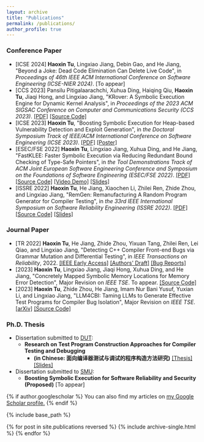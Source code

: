```yaml
---
layout: archive
title: "Publications"
permalink: /publications/
author_profile: true
---
```

### Conference Paper
* [ICSE 2024] **Haoxin Tu**, Lingxiao Jiang, Debin Gao, and He Jiang, "Beyond a Joke: Dead Code Elimination Can Delete Live Code", in *Proceedings of 46th IEEE ACM International Conference on Software Engineering (ICSE-NIER 2024)*. [To appear]
 * [CCS 2023] Pansilu Pitigalaarachchi, Xuhua Ding, Haiqing Qiu, **Haoxin Tu**, Jiaqi Hong, and Lingxiao Jiang, "KRover: A Symbolic Execution Engine for Dynamic Kernel Analysis", in *Proceedings of the 2023 ACM SIGSAC Conference on Computer and Communications Security (CCS 2023)*. [[PDF]](https://haoxintu.github.io/files/ccs2023_krover.pdf) [[Source Code]](https://github.com/KRoverSystems/KRover)
 * [ICSE 2023] **Haoxin Tu**, "Boosting Symbolic Execution for Heap-based Vulnerability Detection and Exploit Generation", in *the Doctoral Symposium Track of IEEE/ACM International Conference on Software Engineering (ICSE 2023)*. [[PDF]](https://haoxintu.github.io/files/icse23-ds-paper.pdf) [[Poster]](https://haoxintu.github.io/files/icse23-ds-poster.pdf)
 * [ESEC/FSE 2022] **Haoxin Tu**, Lingxiao Jiang, Xuhua Ding, and He Jiang, "FastKLEE: Faster Symbolic Execution via Reducing Redundant Bound Checking of Type-Safe Pointers", in *the Tool Demonstrations Track of ACM Joint European Software Engineering Conference and Symposium on the Foundations of Software Engineering (ESEC/FSE 2022)*. [[PDF]](https://haoxintu.github.io/files/fse2022-FastKLEE.pdf) [[Source Code]](https://github.com/haoxintu/FastKLEE) [[Video Demo]](https://youtu.be/iLLlZD384zM) [[Slides]](https://haoxintu.github.io/files/FastKLEE-slides.pdf)
 * [ISSRE 2022] **Haoxin Tu**, He Jiang, Xiaochen Li, Zhilei Ren, Zhide Zhou, and Lingxiao Jiang, "RemGen: Remanufacturing A Random Program Generator for Compiler Testing", in *the 33rd IEEE International Symposium on Software Reliability Engineering (ISSRE 2022)*. [[PDF]](https://haoxintu.github.io/files/issre2022-camera-ready.pdf) [[Source Code]](https://github.com/haoxintu/RemCCG) [[Slides]](https://haoxintu.github.io/files/RemGen-slides.pdf)


### Journal Paper

 * [TR 2022] **Haoxin Tu**, He Jiang, Zhide Zhou, Yixuan Tang, Zhilei Ren, Lei Qiao, and Lingxiao Jiang, "Detecting C++ Compiler Front-end Bugs via Grammar Mutation and Differential Testing", in *IEEE Transactions on Reliability*, 2022. [[IEEE Early Access]](https://ieeexplore.ieee.org/document/9777893) [[Authors' Draft]](https://haoxintu.github.io/files/tr-2022-draft.pdf) [[Bug Reports]](https://github.com/haoxintu/CCOFT/blob/main/reported-bugs.md)
 *  [2023] **Haoxin Tu**, Lingxiao Jiang, Jiaqi Hong, Xuhua Ding, and He Jiang, "Concretely Mapped Symbolic Memory Locations
for Memory Error Detection", Major Revision on *IEEE TSE*. To appear. [[Source Code]](https://github.com/haoxintu/SymLoc)
 * [2023] **Haoxin Tu**, Zhide Zhou, He Jiang, Imam Nur Bani Yusuf, Yuxian Li, and Lingxiao Jiang, "LLM4CBI: Taming LLMs to Generate Effective Test Programs for Compiler Bug Isolation", Major Revision on *IEEE TSE*. [[arXiv]](https://haoxintu.github.io/files/llm4cbi-2023-arxiv.pdf) [[Source Code]](https://github.com/haoxintu/LLM4CBI)


### Ph.D. Thesis

 * Dissertation submitted to [DUT](https://www.dlut.edu.cn/):
   * **Research on Test Program Construction Approaches for Compiler Testing and Debugging**
     * **(in Chinese: 面向编译器测试与调试的程序构造方法研究)** [[Thesis]](https://haoxintu.github.io/files/dut_thesis.pdf) [[Slides]](https://haoxintu.github.io/files/dut_phd_thesis_defense_slides.pdf)
 * Dissertation submitted to [SMU](https://www.smu.edu.sg/):
   * **Boosting Symbolic Execution for Software Reliability and Security (Proposed)** [To appear]


{% if author.googlescholar %}
  You can also find my articles on <u><a href="{{author.googlescholar}}">my Google Scholar profile</a>.</u>
{% endif %}

{% include base_path %}

{% for post in site.publications reversed %}
  {% include archive-single.html %}
{% endfor %}
